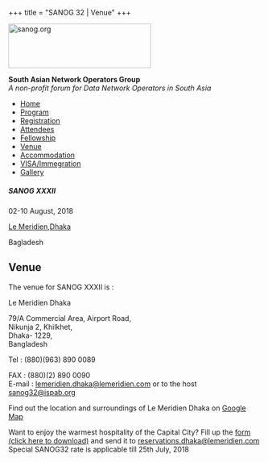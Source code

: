 +++
title = "SANOG 32 | Venue"
+++

[<img src="../images/logo.jpg" width="283" height="88" alt="sanog.org" />](../index.html)

**South Asian Network Operators Group**  
*A non-profit forum for Data Network Operators in South Asia*

-   [Home](index.html)
-   [Program](program.html)
-   [Registration](reg.html)
-   [Attendees](attendee.html)
-   [Fellowship](fellowship.html)
-   [Venue](venue.html)
-   [Accommodation](accomo.html)
-   [VISA/Immegration](visa.html)
-   [Gallery](gallery.html)

##### SANOG XXXII

02-10 August, 2018

[Le
Meridien,Dhaka](http://www.starwoodhotels.com/lemeridien/property/overview/index.html?propertyID=3810)

Bagladesh

  
  
  
  
  
  
  
  
  

Venue
-----

  

The venue for SANOG XXXII is :

  

Le Meridien Dhaka

79/A Commercial Area, Airport Road,  
Nikunja 2, Khilkhet,  
Dhaka- 1229,  
Bangladesh

Tel : (880)(963) 890 0089  

FAX : (880)(2) 890 0090  
E-mail : lemeridien.dhaka@lemeridien.com or to the host
sanog32@ispab.org

  

Find out the location and surroundings of Le Meridien Dhaka on [Google
Map](https://goo.gl/maps/WJT2eriSXXK2)

  

Want to enjoy the warmest hospitality of the Capital City? Fill up the
[form (click here to
download)](ds/Hotel_Reservation_form_SANOGXXXII.pdf) and send it to
<reservations.dhaka@lemeridien.com> Special SANOG32 rate is applicable
till 25th July, 2018
